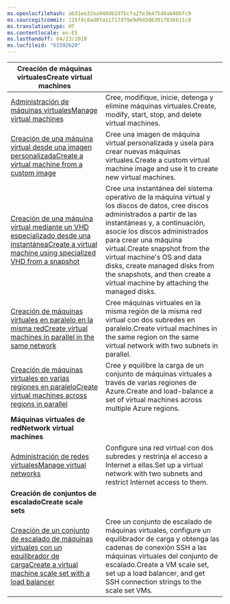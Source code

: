 ```yaml
---
ms.openlocfilehash: ab31ee32ea940db2d7bcfa2fe36475d8a648bfc9
ms.sourcegitcommit: 115f4c8ad07a11f17d79e9d945d63917836b11c8
ms.translationtype: HT
ms.contentlocale: es-ES
ms.lasthandoff: 04/23/2019
ms.locfileid: "61592620"
---
```

| <span data-ttu-id="5ca76-101">**Creación de máquinas virtuales**</span><span class="sxs-lookup"><span data-stu-id="5ca76-101">**Create virtual machines**</span></span> || 
|---|---|
| <span data-ttu-id="5ca76-102">[Administración de máquinas virtuales][1]</span><span class="sxs-lookup"><span data-stu-id="5ca76-102">[Manage virtual machines][1]</span></span> | <span data-ttu-id="5ca76-103">Cree, modifique, inicie, detenga y elimine máquinas virtuales.</span><span class="sxs-lookup"><span data-stu-id="5ca76-103">Create, modify, start, stop, and delete virtual machines.</span></span> |
| <span data-ttu-id="5ca76-104">[Creación de una máquina virtual desde una imagen personalizada][2]</span><span class="sxs-lookup"><span data-stu-id="5ca76-104">[Create a virtual machine from a custom image][2]</span></span> | <span data-ttu-id="5ca76-105">Cree una imagen de máquina virtual personalizada y úsela para crear nuevas máquinas virtuales.</span><span class="sxs-lookup"><span data-stu-id="5ca76-105">Create a custom virtual machine image and use it to create new virtual machines.</span></span> | 
| <span data-ttu-id="5ca76-106">[Creación de una máquina virtual mediante un VHD especializado desde una instantánea][3]</span><span class="sxs-lookup"><span data-stu-id="5ca76-106">[Create a virtual machine using specialized VHD from a snapshot][3]</span></span> | <span data-ttu-id="5ca76-107">Cree una instantánea del sistema operativo de la máquina virtual y los discos de datos, cree discos administrados a partir de las instantáneas y, a continuación, asocie los discos administrados para crear una máquina virtual.</span><span class="sxs-lookup"><span data-stu-id="5ca76-107">Create snapshot from the virtual machine's OS and data disks, create managed disks from the snapshots, and then create a virtual machine by attaching the managed disks.</span></span> |  
| <span data-ttu-id="5ca76-108">[Creación de máquinas virtuales en paralelo en la misma red][4]</span><span class="sxs-lookup"><span data-stu-id="5ca76-108">[Create virtual machines in parallel in the same network][4]</span></span> | <span data-ttu-id="5ca76-109">Cree máquinas virtuales en la misma región de la misma red virtual con dos subredes en paralelo.</span><span class="sxs-lookup"><span data-stu-id="5ca76-109">Create virtual machines in the same region on the same virtual network with two subnets in parallel.</span></span> |
| <span data-ttu-id="5ca76-110">[Creación de máquinas virtuales en varias regiones en paralelo][5]</span><span class="sxs-lookup"><span data-stu-id="5ca76-110">[Create virtual machines across regions in parallel][5]</span></span> | <span data-ttu-id="5ca76-111">Cree y equilibre la carga de un conjunto de máquinas virtuales a través de varias regiones de Azure.</span><span class="sxs-lookup"><span data-stu-id="5ca76-111">Create and load-balance a set of virtual machines across multiple Azure regions.</span></span> |
| <span data-ttu-id="5ca76-112">**Máquinas virtuales de red**</span><span class="sxs-lookup"><span data-stu-id="5ca76-112">**Network virtual machines**</span></span> || 
| <span data-ttu-id="5ca76-113">[Administración de redes virtuales][6]</span><span class="sxs-lookup"><span data-stu-id="5ca76-113">[Manage virtual networks][6]</span></span> | <span data-ttu-id="5ca76-114">Configure una red virtual con dos subredes y restrinja el acceso a Internet a ellas.</span><span class="sxs-lookup"><span data-stu-id="5ca76-114">Set up a virtual network with two subnets and restrict Internet access to them.</span></span> |
| <span data-ttu-id="5ca76-115">**Creación de conjuntos de escalado**</span><span class="sxs-lookup"><span data-stu-id="5ca76-115">**Create scale sets**</span></span> ||
| <span data-ttu-id="5ca76-116">[Creación de un conjunto de escalado de máquinas virtuales con un equilibrador de carga][7]</span><span class="sxs-lookup"><span data-stu-id="5ca76-116">[Create a virtual machine scale set with a load balancer][7]</span></span> | <span data-ttu-id="5ca76-117">Cree un conjunto de escalado de máquinas virtuales, configure un equilibrador de carga y obtenga las cadenas de conexión SSH a las máquinas virtuales del conjunto de escalado.</span><span class="sxs-lookup"><span data-stu-id="5ca76-117">Create a VM scale set, set up a load balancer, and get SSH connection strings to the scale set VMs.</span></span> |

[1]: ../java-sdk-manage-virtual-machines.md
[2]: https://azure.microsoft.com/resources/samples/managed-disk-java-create-virtual-machine-using-custom-image/
[3]: https://azure.microsoft.com/resources/samples/managed-disk-java-create-virtual-machine-using-specialized-disk-from-vhd/
[4]: https://azure.microsoft.com/resources/samples/compute-java-manage-virtual-machines-in-parallel/
[5]: ../java-sdk-virtual-machines-in-parallel.md
[6]: ../java-sdk-manage-virtual-networks.md
[7]: ../java-sdk-manage-vm-scalesets.md